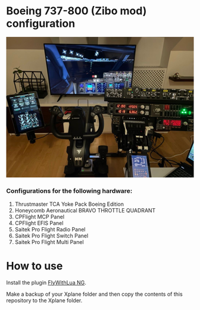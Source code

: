 # Boeing 737-800 (Zibo mod) configuration

![alt text](Boeing738.jpg)

### Configurations for the following hardware:
1. Thrustmaster TCA Yoke Pack Boeing Edition
2. Honeycomb Aeronautical BRAVO THROTTLE QUADRANT
3. CPFlight MCP Panel
4. CPFlight EFIS Panel
5. Saitek Pro Flight Radio Panel
6. Saitek Pro Flight Switch Panel
7. Saitek Pro Flight Multi Panel

# How to use
Install the plugin [FlyWithLua NG](https://forums.x-plane.org/index.php?/files/file/38445-flywithlua-ng-next-generation-edition-for-x-plane-11-win-lin-mac/).

Make a backup of your Xplane folder and then copy the contents of this repository to the Xplane folder.